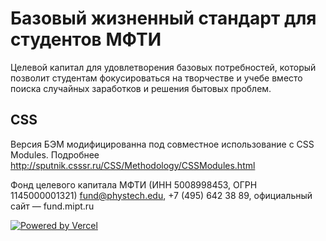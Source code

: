 # Базовый жизненный стандарт для студентов МФТИ 

Целевой капитал для удовлетворения базовых потребностей, который позволит студентам фокусироваться на творчестве и учебе вместо поиска случайных заработков и решения бытовых проблем.


## CSS

Версия БЭМ модифицированна под совместное использование с CSS Modules. Подробнее http://sputnik.csssr.ru/CSS/Methodology/CSSModules.html



Фонд целевого капитала МФТИ (ИНН 5008998453, ОГРН 1145000001321) fund@phystech.edu, +7 (495) 642 38 89, официальный сайт — fund.mipt.ru



[![Powered by Vercel](https://www.datocms-assets.com/31049/1618983297-powered-by-vercel.svg)](https://vercel.com/?utm_source=miptbaseorg&utm_campaign=oss)